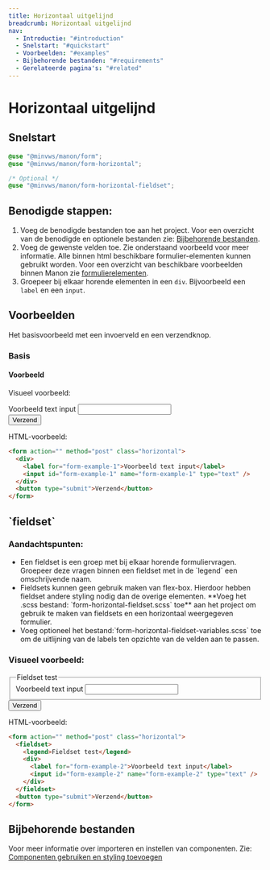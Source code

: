 ```yaml
---
title: Horizontaal uitgelijnd
breadcrumb: Horizontaal uitgelijnd
nav:
  - Introductie: "#introduction"
  - Snelstart: "#quickstart"
  - Voorbeelden: "#examples"
  - Bijbehorende bestanden: "#requirements"
  - Gerelateerde pagina's: "#related"
---
```


<h1 id="introduction">Horizontaal uitgelijnd</h1>

<h2 id="quickstart">Snelstart</h2>

```scss
@use "@minvws/manon/form";
@use "@minvws/manon/form-horizontal";

/* Optional */
@use "@minvws/manon/form-horizontal-fieldset";
```

## Benodigde stappen:

1.  Voeg de benodigde bestanden toe aan het project. Voor een overzicht van de
    benodigde en optionele bestanden zie:
    [Bijbehorende bestanden](#requirements).
2.  Voeg de gewenste velden toe. Zie onderstaand voorbeeld voor meer informatie.
    Alle binnen html beschikbare formulier-elementen kunnen gebruikt worden.
    Voor een overzicht van beschikbare voorbeelden binnen Manon zie
    [formulierelementen](/forms#form-types).
3.  Groepeer bij elkaar horende elementen in een `div`. Bijvoorbeeld een `label`
    en een `input`.

<h2 id="examples">Voorbeelden</h2>

Het basisvoorbeeld met een invoerveld en een verzendknop.

### Basis

#### Voorbeeld

Visueel voorbeeld:

<form action="" method="post" class="horizontal">
  <div>
    <label for="form-example-1">Voorbeeld text input</label>
    <input id="form-example-1" name="form-example-1" type="text" />
  </div>
  <button type="submit">Verzend</button>
</form>

<p>HTML-voorbeeld:</p>

```html
<form action="" method="post" class="horizontal">
  <div>
    <label for="form-example-1">Voorbeeld text input</label>
    <input id="form-example-1" name="form-example-1" type="text" />
  </div>
  <button type="submit">Verzend</button>
</form>
```

<h2>`fieldset`</h2>

<h3>Aandachtspunten:</h3>

<ul>
  <li>
    Een fieldset is een groep met bij elkaar horende formuliervragen. Groepeer deze vragen
    binnen een fieldset met in de `legend` een omschrijvende naam.
  </li>
  <li>
    Fieldsets kunnen geen gebruik maken van flex-box. Hierdoor hebben fieldset andere
    styling nodig dan de overige elementen. **Voeg het .scss bestand: `form-horizontal-fieldset.scss` toe** aan het project om gebruik te maken van fieldsets en een horizontaal weergegeven formulier.
  </li>

  <li>
    Voeg optioneel het bestand:`form-horizontal-fieldset-variables.scss` toe om de
    uitlijning van de labels ten opzichte van de velden aan te passen.
  </li>
</ul>

<h3>Visueel voorbeeld:</h3>

<form action="" method="post" class="horizontal">
  <fieldset>
    <legend>Fieldset test</legend>
    <div>
      <label for="form-example-2">Voorbeeld text input</label>
      <input id="form-example-2" name="form-example-2" type="text" />
    </div>
  </fieldset>
  <button type="submit">Verzend</button>
</form>

<p>HTML-voorbeeld:</p>

```html
<form action="" method="post" class="horizontal">
  <fieldset>
    <legend>Fieldset test</legend>
    <div>
      <label for="form-example-2">Voorbeeld text input</label>
      <input id="form-example-2" name="form-example-2" type="text" />
    </div>
  </fieldset>
  <button type="submit">Verzend</button>
</form>
```

<h2 id="requirements">Bijbehorende bestanden</h2>

Voor meer informatie over importeren en instellen van componenten. Zie:
[Componenten gebruiken en styling toevoegen](/documentation/import-styling)
